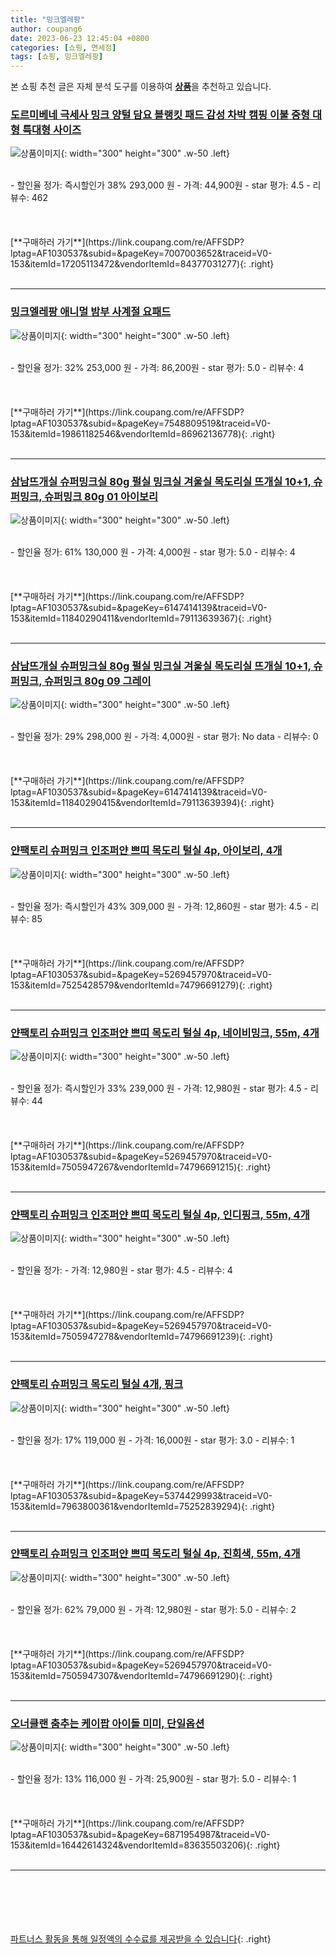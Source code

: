 ```yaml
---
title: "밍크엘레팡"
author: coupang6
date: 2023-06-23 12:45:04 +0800
categories: [쇼핑, 면세점]
tags: [쇼핑, 밍크엘레팡]
---
```


본 쇼핑 추천 글은 자체 분석 도구를 이용하여 [**상품**](https://link.coupang.com/a/bao1ui)을 추천하고 있습니다.

### [도르미베네 극세사 밍크 양털 담요 블랭킷 패드 감성 차박 캠핑 이불 중형 대형 특대형 사이즈](https://link.coupang.com/re/AFFSDP?lptag=AF1030537&subid=&pageKey=7007003652&traceid=V0-153&itemId=17205113472&vendorItemId=84377031277)

![상품이미지](https://thumbnail6.coupangcdn.com/thumbnails/remote/230x230ex/image/vendor_inventory/a9f8/57f6b4163210f96599b3946580d20a61ebb4f18e48ada63e825a44beb521.jpg){: width="300" height="300" .w-50 .left}


<br>
- 할인율 정가: 즉시할인가 38%  293,000   원
- 가격: 44,900원
- star 평가: 4.5
- 리뷰수: 462
<br>
<br>
<br>
<br>
[**구매하러 가기**](https://link.coupang.com/re/AFFSDP?lptag=AF1030537&subid=&pageKey=7007003652&traceid=V0-153&itemId=17205113472&vendorItemId=84377031277){: .right}
<br>
<br>

---

### [밍크엘레팡 애니멀 밤부 사계절 요패드](https://link.coupang.com/re/AFFSDP?lptag=AF1030537&subid=&pageKey=7548809519&traceid=V0-153&itemId=19861182546&vendorItemId=86962136778)

![상품이미지](https://thumbnail9.coupangcdn.com/thumbnails/remote/230x230ex/image/vendor_inventory/d18a/e1c70db3fb345f1aa3155be3aa0e7636145ee3c3211ad5f01457be554026.jpg){: width="300" height="300" .w-50 .left}


<br>
- 할인율 정가: 32%  253,000   원
- 가격: 86,200원
- star 평가: 5.0
- 리뷰수: 4
<br>
<br>
<br>
<br>
[**구매하러 가기**](https://link.coupang.com/re/AFFSDP?lptag=AF1030537&subid=&pageKey=7548809519&traceid=V0-153&itemId=19861182546&vendorItemId=86962136778){: .right}
<br>
<br>

---

### [삼남뜨개실 슈퍼밍크실 80g 펄실 밍크실 겨울실 목도리실 뜨개실 10+1, 슈퍼밍크, 슈퍼밍크 80g 01 아이보리](https://link.coupang.com/re/AFFSDP?lptag=AF1030537&subid=&pageKey=6147414139&traceid=V0-153&itemId=11840290411&vendorItemId=79113639367)

![상품이미지](https://thumbnail8.coupangcdn.com/thumbnails/remote/230x230ex/image/vendor_inventory/b201/0efb0694bee6ae86cfa08b41e21695dab0a0a43c5e5ac0ed0c2623ebdd11.png){: width="300" height="300" .w-50 .left}


<br>
- 할인율 정가: 61%  130,000   원
- 가격: 4,000원
- star 평가: 5.0
- 리뷰수: 4
<br>
<br>
<br>
<br>
[**구매하러 가기**](https://link.coupang.com/re/AFFSDP?lptag=AF1030537&subid=&pageKey=6147414139&traceid=V0-153&itemId=11840290411&vendorItemId=79113639367){: .right}
<br>
<br>

---

### [삼남뜨개실 슈퍼밍크실 80g 펄실 밍크실 겨울실 목도리실 뜨개실 10+1, 슈퍼밍크, 슈퍼밍크 80g 09 그레이](https://link.coupang.com/re/AFFSDP?lptag=AF1030537&subid=&pageKey=6147414139&traceid=V0-153&itemId=11840290415&vendorItemId=79113639394)

![상품이미지](https://thumbnail10.coupangcdn.com/thumbnails/remote/230x230ex/image/vendor_inventory/a8d2/30c05fc94831e20270b20509e7ed5a9102651d4bafd39b96d00f907008f9.png){: width="300" height="300" .w-50 .left}


<br>
- 할인율 정가: 29%  298,000   원
- 가격: 4,000원
- star 평가: No data
- 리뷰수: 0
<br>
<br>
<br>
<br>
[**구매하러 가기**](https://link.coupang.com/re/AFFSDP?lptag=AF1030537&subid=&pageKey=6147414139&traceid=V0-153&itemId=11840290415&vendorItemId=79113639394){: .right}
<br>
<br>

---

### [얀팩토리 슈퍼밍크 인조퍼얀 쁘띠 목도리 털실 4p, 아이보리, 4개](https://link.coupang.com/re/AFFSDP?lptag=AF1030537&subid=&pageKey=5269457970&traceid=V0-153&itemId=7525428579&vendorItemId=74796691279)

![상품이미지](https://thumbnail9.coupangcdn.com/thumbnails/remote/230x230ex/image/retail/images/8425083068809125-773ef862-e7b1-46e4-b3fe-d872accdc05f.jpg){: width="300" height="300" .w-50 .left}


<br>
- 할인율 정가: 즉시할인가 43%  309,000   원
- 가격: 12,860원
- star 평가: 4.5
- 리뷰수: 85
<br>
<br>
<br>
<br>
[**구매하러 가기**](https://link.coupang.com/re/AFFSDP?lptag=AF1030537&subid=&pageKey=5269457970&traceid=V0-153&itemId=7525428579&vendorItemId=74796691279){: .right}
<br>
<br>

---

### [얀팩토리 슈퍼밍크 인조퍼얀 쁘띠 목도리 털실 4p, 네이비밍크, 55m, 4개](https://link.coupang.com/re/AFFSDP?lptag=AF1030537&subid=&pageKey=5269457970&traceid=V0-153&itemId=7505947267&vendorItemId=74796691215)

![상품이미지](https://thumbnail8.coupangcdn.com/thumbnails/remote/230x230ex/image/retail/images/8404947448763664-07739842-7940-4d9f-9d97-9cb81b210c72.jpg){: width="300" height="300" .w-50 .left}


<br>
- 할인율 정가: 즉시할인가 33%  239,000   원
- 가격: 12,980원
- star 평가: 4.5
- 리뷰수: 44
<br>
<br>
<br>
<br>
[**구매하러 가기**](https://link.coupang.com/re/AFFSDP?lptag=AF1030537&subid=&pageKey=5269457970&traceid=V0-153&itemId=7505947267&vendorItemId=74796691215){: .right}
<br>
<br>

---

### [얀팩토리 슈퍼밍크 인조퍼얀 쁘띠 목도리 털실 4p, 인디핑크, 55m, 4개](https://link.coupang.com/re/AFFSDP?lptag=AF1030537&subid=&pageKey=5269457970&traceid=V0-153&itemId=7505947278&vendorItemId=74796691239)

![상품이미지](https://thumbnail6.coupangcdn.com/thumbnails/remote/230x230ex/image/retail/images/8404338536522602-008100e1-6e89-4650-b978-86a0b97892ec.jpg){: width="300" height="300" .w-50 .left}


<br>
- 할인율 정가: 
- 가격: 12,980원
- star 평가: 4.5
- 리뷰수: 4
<br>
<br>
<br>
<br>
[**구매하러 가기**](https://link.coupang.com/re/AFFSDP?lptag=AF1030537&subid=&pageKey=5269457970&traceid=V0-153&itemId=7505947278&vendorItemId=74796691239){: .right}
<br>
<br>

---

### [얀팩토리 슈퍼밍크 목도리 털실 4개, 핑크](https://link.coupang.com/re/AFFSDP?lptag=AF1030537&subid=&pageKey=5374429993&traceid=V0-153&itemId=7963800361&vendorItemId=75252839294)

![상품이미지](https://thumbnail9.coupangcdn.com/thumbnails/remote/230x230ex/image/retail/images/245622652059564-adf97a1a-6c28-4647-a55f-ad01150b207d.jpg){: width="300" height="300" .w-50 .left}


<br>
- 할인율 정가: 17%  119,000   원
- 가격: 16,000원
- star 평가: 3.0
- 리뷰수: 1
<br>
<br>
<br>
<br>
[**구매하러 가기**](https://link.coupang.com/re/AFFSDP?lptag=AF1030537&subid=&pageKey=5374429993&traceid=V0-153&itemId=7963800361&vendorItemId=75252839294){: .right}
<br>
<br>

---

### [얀팩토리 슈퍼밍크 인조퍼얀 쁘띠 목도리 털실 4p, 진회색, 55m, 4개](https://link.coupang.com/re/AFFSDP?lptag=AF1030537&subid=&pageKey=5269457970&traceid=V0-153&itemId=7505947307&vendorItemId=74796691290)

![상품이미지](https://thumbnail6.coupangcdn.com/thumbnails/remote/230x230ex/image/retail/images/7451574686508500-32e2e000-0ec9-47a3-b70a-9cb935a23eb3.jpg){: width="300" height="300" .w-50 .left}


<br>
- 할인율 정가: 62%  79,000   원
- 가격: 12,980원
- star 평가: 5.0
- 리뷰수: 2
<br>
<br>
<br>
<br>
[**구매하러 가기**](https://link.coupang.com/re/AFFSDP?lptag=AF1030537&subid=&pageKey=5269457970&traceid=V0-153&itemId=7505947307&vendorItemId=74796691290){: .right}
<br>
<br>

---

### [오너클랜 춤추는 케이팝 아이돌 미미, 단일옵션](https://link.coupang.com/re/AFFSDP?lptag=AF1030537&subid=&pageKey=6871954987&traceid=V0-153&itemId=16442614324&vendorItemId=83635503206)

![상품이미지](https://thumbnail7.coupangcdn.com/thumbnails/remote/230x230ex/image/vendor_inventory/0626/362437f3cc5b139da24ed4e25792972bbe612e025cbd1b90499563ea7cd4.jpg){: width="300" height="300" .w-50 .left}


<br>
- 할인율 정가: 13%  116,000   원
- 가격: 25,900원
- star 평가: 5.0
- 리뷰수: 1
<br>
<br>
<br>
<br>
[**구매하러 가기**](https://link.coupang.com/re/AFFSDP?lptag=AF1030537&subid=&pageKey=6871954987&traceid=V0-153&itemId=16442614324&vendorItemId=83635503206){: .right}
<br>
<br>

---
<br><br><br><br><br> [파트너스 활동을 통해 일정액의 수수료를 제공받을 수 있습니다](https://link.coupang.com/a/bao1ui){: .right}